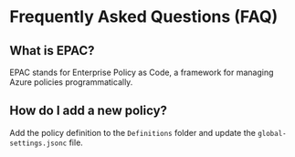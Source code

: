 # Frequently Asked Questions (FAQ)

## What is EPAC?
EPAC stands for Enterprise Policy as Code, a framework for managing Azure policies programmatically.

## How do I add a new policy?
Add the policy definition to the `Definitions` folder and update the `global-settings.jsonc` file.